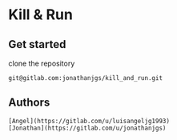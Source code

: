 # Kill & Run

## Get started

clone the repository

    git@gitlab.com:jonathanjgs/kill_and_run.git
    

## Authors

    [Angel](https://gitlab.com/u/luisangeljg1993)  
    [Jonathan](https://gitlab.com/u/jonathanjgs)  
